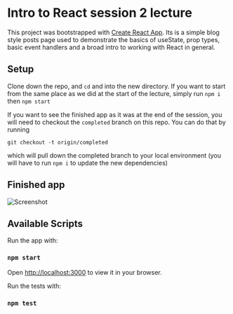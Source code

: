 # Intro to React session 2 lecture

This project was bootstrapped with [Create React App](https://github.com/facebook/create-react-app). Its is a simple blog style posts page used to demonstrate the basics of useState, prop types, basic event handlers and a broad intro to working with React in general.

## Setup
Clone down the repo, and `cd` and into the new directory. If you want to start from the same place as we did at the start of the lecture, simply run `npm i` then `npm start`

If you want to see the finished app as it was at the end of the session, you will need to checkout the `completed` branch on this repo. You can do that by running
```
git checkout -t origin/completed
```
which will pull down the completed branch to your local environment (you will have to run `npm i` to update the new dependencies)

## Finished app
![Screenshot](./public/screenshot-react-intro-2.png)

## Available Scripts

Run the app with:

### `npm start`

Open [http://localhost:3000](http://localhost:3000) to view it in your browser.

Run the tests with:
### `npm test`
